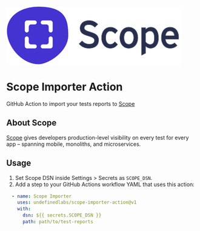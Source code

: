 ![logo](scope_logo.svg)

# Scope Importer Action

GitHub Action to import your tests reports to [Scope](https://scope.dev)

## About Scope

[Scope](https://scope.dev) gives developers production-level visibility on every test for every app – spanning mobile, monoliths, and microservices.

## Usage

1. Set Scope DSN inside Settings > Secrets as `SCOPE_DSN`.
2. Add a step to your GitHub Actions workflow YAML that uses this action:

```yml
  - name: Scope Importer
    uses: undefinedlabs/scope-importer-action@v1
    with:
      dsn: ${{ secrets.SCOPE_DSN }}
      path: path/to/test-reports
```